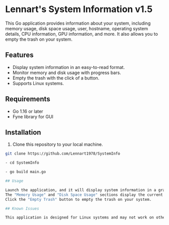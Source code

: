 # Lennart's System Information v1.5

This Go application provides information about your system, including memory usage, disk space usage, user, hostname, operating system details, CPU information, GPU information, and more. It also allows you to empty the trash on your system.

## Features

- Display system information in an easy-to-read format.
- Monitor memory and disk usage with progress bars.
- Empty the trash with the click of a button.
- Supports Linux systems.

## Requirements

- Go 1.16 or later
- Fyne library for GUI

## Installation

1. Clone this repository to your local machine.

```bash
git clone https://github.com/Lennart1978/SystemInfo

- cd SystemInfo

- go build main.go

## Usage

Launch the application, and it will display system information in a graphical user interface (GUI).
The "Memory Usage" and "Disk Space Usage" sections display the current memory and disk usage, respectively, with progress bars.
Click the "Empty Trash" button to empty the trash on your system.

## Known Issues

This application is designed for Linux systems and may not work on other operating systems.
